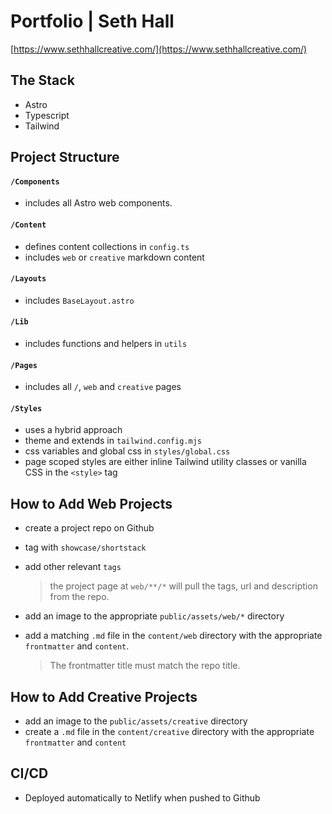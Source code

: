 # Portfolio | Seth Hall

[https://www.sethhallcreative.com/](https://www.sethhallcreative.com/)

## The Stack

- Astro
- Typescript
- Tailwind

## Project Structure

#### `/Components`

- includes all Astro web components.

#### `/Content`

- defines content collections in `config.ts`
- includes `web` or `creative` markdown content

#### `/Layouts`

- includes `BaseLayout.astro`

#### `/Lib`

- includes functions and helpers in `utils`

#### `/Pages`

- includes all `/`, `web` and `creative` pages

#### `/Styles`

- uses a hybrid approach
- theme and extends in `tailwind.config.mjs`
- css variables and global css in `styles/global.css`
- page scoped styles are either inline Tailwind utility classes or vanilla CSS in the `<style>` tag

## How to Add Web Projects

- create a project repo on Github
- tag with `showcase/shortstack`
- add other relevant `tags`

  > the project page at `web/**/*` will pull the tags, url and description from the repo.

- add an image to the appropriate `public/assets/web/*` directory
- add a matching `.md` file in the `content/web` directory with the appropriate `frontmatter` and `content`.

  > The frontmatter title must match the repo title.

## How to Add Creative Projects

- add an image to the `public/assets/creative` directory
- create a `.md` file in the `content/creative` directory with the appropriate `frontmatter` and `content`

## CI/CD

- Deployed automatically to Netlify when pushed to Github
